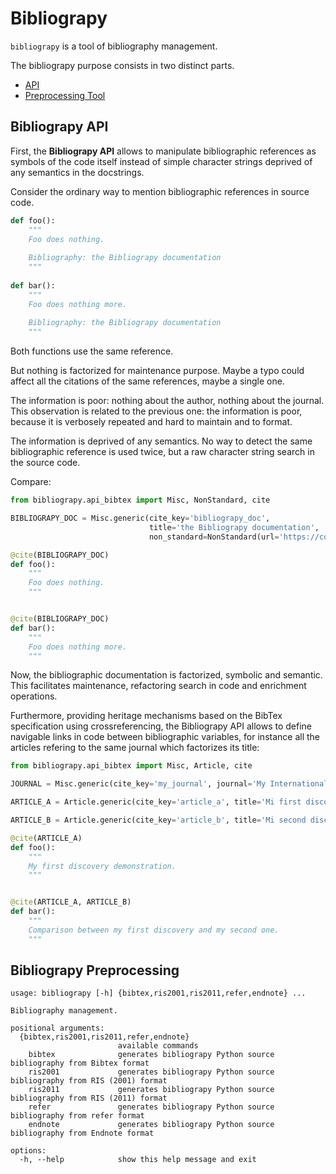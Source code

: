 # Bibliograpy

`bibliograpy` is a tool of bibliography management.

The bibliograpy purpose consists in two distinct parts.

* [API](#bibliograpy-api)
* [Preprocessing Tool](#bibliograpy-preprocessing)

## Bibliograpy API

First, the **Bibliograpy API** allows to manipulate bibliographic references as symbols of the code itself instead of
simple character strings deprived of any semantics in the docstrings.

Consider the ordinary way to mention bibliographic references in source code.

```python
def foo():
    """
    Foo does nothing.
    
    Bibliography: the Bibliograpy documentation
    """
    
def bar():
    """
    Foo does nothing more.
    
    Bibliography: the Bibliograpy documentation
    """
```

Both functions use the same reference.

But nothing is factorized for maintenance purpose. Maybe a typo could affect all
the citations of the same references, maybe a single one.

The information is poor: nothing about the author, nothing
about the journal. This observation is related to the previous one: the information is poor, because it is verbosely
repeated and hard to maintain and to format.

The information is deprived of any semantics. No way to detect the same bibliographic reference is used twice, but a raw
character string search in the source code.

Compare:

```python
from bibliograpy.api_bibtex import Misc, NonStandard, cite

BIBLIOGRAPY_DOC = Misc.generic(cite_key='bibliograpy_doc',
                               title='the Bibliograpy documentation',
                               non_standard=NonStandard(url='https://cosmoloj.com/mkdocs/bibliograpy/latest/'))

@cite(BIBLIOGRAPY_DOC)
def foo():
    """
    Foo does nothing.
    """


@cite(BIBLIOGRAPY_DOC)
def bar():
    """
    Foo does nothing more.
    """
```

Now, the bibliographic documentation is factorized, symbolic and semantic. This facilitates maintenance, refactoring 
search in code and enrichment operations.

Furthermore, providing heritage mechanisms based on the BibTex specification using crossreferencing, the Bibliograpy API
allows to define navigable links in code between bibliographic variables, for instance all the articles refering to the 
same journal which factorizes its title:

```python
from bibliograpy.api_bibtex import Misc, Article, cite

JOURNAL = Misc.generic(cite_key='my_journal', journal='My International Journal')

ARTICLE_A = Article.generic(cite_key='article_a', title='Mi first discovery', crossref=JOURNAL)

ARTICLE_B = Article.generic(cite_key='article_b', title='Mi second discovery', crossref=JOURNAL)

@cite(ARTICLE_A)
def foo():
    """
    My first discovery demonstration.
    """


@cite(ARTICLE_A, ARTICLE_B)
def bar():
    """
    Comparison between my first discovery and my second one.
    """

```


## Bibliograpy Preprocessing




```text
usage: bibliograpy [-h] {bibtex,ris2001,ris2011,refer,endnote} ...

Bibliography management.

positional arguments:
  {bibtex,ris2001,ris2011,refer,endnote}
                        available commands
    bibtex              generates bibliograpy Python source bibliography from Bibtex format
    ris2001             generates bibliograpy Python source bibliography from RIS (2001) format
    ris2011             generates bibliograpy Python source bibliography from RIS (2011) format
    refer               generates bibliograpy Python source bibliography from refer format
    endnote             generates bibliograpy Python source bibliography from Endnote format

options:
  -h, --help            show this help message and exit
```
